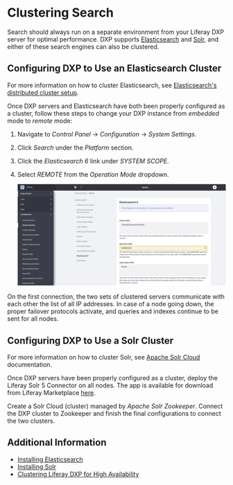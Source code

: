 # Clustering Search

Search should always run on a separate environment from your Liferay DXP server for optimal performance. DXP supports [Elasticsearch](https://help.liferay.com/hc/en-us/articles/360028711132-Installing-Elasticsearch) and [Solr](https://help.liferay.com/hc/en-us/articles/360032264052-Installing-Solr), and either of these search engines can also be clustered.

## Configuring DXP to Use an Elasticsearch Cluster

For more information on how to cluster Elasticsearch, see [Elasticsearch's distributed cluster setup](https://www.elastic.co/guide/en/elasticsearch/guide/current/distributed-cluster.html).

Once DXP servers and Elasticsearch have both been properly configured as a cluster, follow these steps to change your DXP instance from *embedded* mode to *remote* mode:

1. Navigate to _Control Panel_ → _Configuration_ → _System Settings_.
1. Click _Search_ under the _Platform_ section.
1. Click the _Elasticsearch 6_ link under _SYSTEM SCOPE._
1. Select _REMOTE_ from the _Operation Mode_ dropdown.

    ![Change your Elasticsearch configuration to Remote mode from the Control Panel.](./clustering-search/images/01.png)

On the first connection, the two sets of clustered servers communicate with each other the list of all IP addresses. In case of a node going down, the proper failover protocols activate, and queries and indexes continue to be sent for all nodes.

## Configuring DXP to Use a Solr Cluster

For more information on how to cluster Solr, see [Apache Solr Cloud](https://cwiki.apache.org/confluence/display/solr/SolrCloud) documentation.

Once DXP servers have been properly configured as a cluster, deploy the Liferay Solr 5 Connector on all nodes. The app is available for download from Liferay Marketplace [here](https://web.liferay.com/marketplace/-/mp/application/117931595).

Create a Solr Cloud (cluster) managed by _Apache Solr Zookeeper_. Connect the DXP cluster to Zookeeper and finish the final configurations to connect the two clusters.

## Additional Information

* [Installing Elasticsearch](https://help.liferay.com/hc/en-us/articles/360028711132-Installing-Elasticsearch)
* [Installing Solr](https://help.liferay.com/hc/en-us/articles/360032264052-Installing-Solr)
* [Clustering Liferay DXP for High Availability](./clustering-for-high-availability.md)
